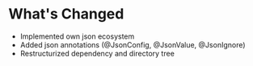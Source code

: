 # What's Changed

- Implemented own json ecosystem
- Added json annotations (@JsonConfig, @JsonValue, @JsonIgnore)
- Restructurized dependency and directory tree
